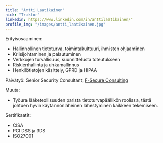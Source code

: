 ```yaml
---
title: "Antti Laatikainen"
nick: "Traktor"
linkedin: https://www.linkedin.com/in/anttilaatikainen/"
profile_img: "/images/antti_laatikainen.jpg"
---
```


Erityisosaaminen:
* Hallinnollinen tietoturva, toimintakulttuuri, ihmisten ohjaaminen
* Kriisijohtaminen ja palautuminen
* Verkkojen turvallisuus, suunnittelusta toteutukseen
* Riskienhallinta ja uhkamallinnus
* Henkilötietojen käsittely, GPRD ja HIPAA

Päivätyö: Senior Security Consultant, [F-Secure Consulting](https://www.f-secure.com/en/consulting)

Muuta:
* Työura lääketeollisuuden parista tietoturvapäällikön roolissa, tästä johtuen hyvin käytännönläheinen lähestyminen kaikkeen tekemiseen. 

Sertifikaatit:
* CISA
* PCI DSS ja 3DS
* ISO27001